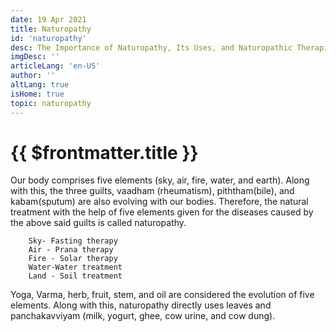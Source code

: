 ```yaml
---
date: 19 Apr 2021
title: Naturopathy
id: 'naturopathy'
desc: The Importance of Naturopathy, Its Uses, and Naturopathic Therapies Given at Our Center.
imgDesc: ''
articleLang: 'en-US'
author: ''
altLang: true
isHome: true
topic: naturopathy
---
```


<altLang />

# {{ $frontmatter.title }}

Our body comprises five elements (sky, air, fire, water, and earth). Along with this, the three guilts, vaadham (rheumatism), piththam(bile), and kabam(sputum) are also evolving with our bodies. Therefore, the natural treatment with the help of five elements given for the diseases caused by the above said guilts is called naturopathy.

        Sky- Fasting therapy 
        Air - Prana therapy 
        Fire - Solar therapy
        Water-Water treatment 
        Land - Soil treatment 

Yoga, Varma, herb, fruit, stem, and oil are considered the evolution of five elements. Along with this, naturopathy directly uses leaves and panchakavviyam (milk, yogurt, ghee, cow urine, and cow dung).